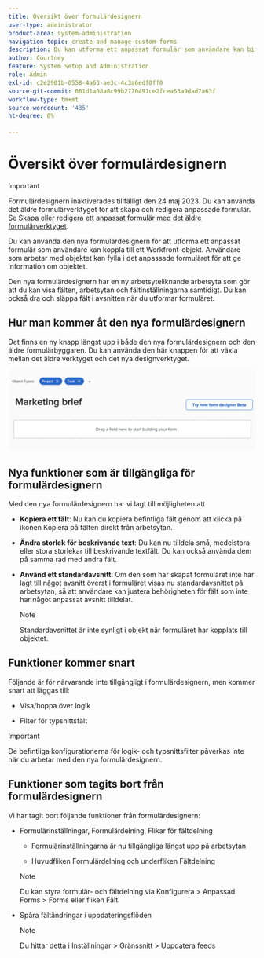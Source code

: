 ```yaml
---
title: Översikt över formulärdesignern
user-type: administrator
product-area: system-administration
navigation-topic: create-and-manage-custom-forms
description: Du kan utforma ett anpassat formulär som användare kan bifoga till ett Workfront-objekt. Användare som arbetar med objektet kan fylla i det anpassade formuläret för att ge information om objektet.
author: Courtney
feature: System Setup and Administration
role: Admin
exl-id: c2e2901b-0558-4a63-ae3c-4c3a6edf0ff0
source-git-commit: 061d1a08a8c99b2770491ce2fcea63a9dad7a63f
workflow-type: tm+mt
source-wordcount: '435'
ht-degree: 0%

---
```


# Översikt över formulärdesignern

>[!IMPORTANT]
>
>Formulärdesignern inaktiverades tillfälligt den 24 maj 2023. Du kan använda det äldre formulärverktyget för att skapa och redigera anpassade formulär. Se [Skapa eller redigera ett anpassat formulär med det äldre formulärverktyget](/help/quicksilver/administration-and-setup/customize-workfront/create-manage-custom-forms/use-the-custom-form-builder.md).

Du kan använda den nya formulärdesignern för att utforma ett anpassat formulär som användare kan koppla till ett Workfront-objekt. Användare som arbetar med objektet kan fylla i det anpassade formuläret för att ge information om objektet.

Den nya formulärdesignern har en ny arbetsyteliknande arbetsyta som gör att du kan visa fälten, arbetsytan och fältinställningarna samtidigt. Du kan också dra och släppa fält i avsnitten när du utformar formuläret.

<!-- add screenshot when field settings empty state is ready -->

## Hur man kommer åt den nya formulärdesignern

Det finns en ny knapp längst upp i både den nya formulärdesignern och den äldre formulärbyggaren. Du kan använda den här knappen för att växla mellan det äldre verktyget och det nya designverktyget.

![](assets/switch-views.png)

## Nya funktioner som är tillgängliga för formulärdesignern

Med den nya formulärdesignern har vi lagt till möjligheten att

* **Kopiera ett fält**: Nu kan du kopiera befintliga fält genom att klicka på ikonen Kopiera på fälten direkt från arbetsytan.

* **Ändra storlek för beskrivande text**: Du kan nu tilldela små, medelstora eller stora storlekar till beskrivande textfält. Du kan också använda dem på samma rad med andra fält.

* **Använd ett standardavsnitt**: Om den som har skapat formuläret inte har lagt till något avsnitt överst i formuläret visas nu standardavsnittet på arbetsytan, så att användare kan justera behörigheten för fält som inte har något anpassat avsnitt tilldelat.

   >[!NOTE]
   >
   >Standardavsnittet är inte synligt i objekt när formuläret har kopplats till objektet.

## Funktioner kommer snart

Följande är för närvarande inte tillgängligt i formulärdesignern, men kommer snart att läggas till:

* Visa/hoppa över logik

* Filter för typsnittsfält

>[!IMPORTANT]
>
>De befintliga konfigurationerna för logik- och typsnittsfilter påverkas inte när du arbetar med den nya formulärdesignern.

## Funktioner som tagits bort från formulärdesignern

Vi har tagit bort följande funktioner från formulärdesignern:


* Formulärinställningar, Formulärdelning, Flikar för fältdelning

   * Formulärinställningarna är nu tillgängliga längst upp på arbetsytan

   * Huvudfliken Formulärdelning och underfliken Fältdelning
   >[!NOTE]
   >
   >Du kan styra formulär- och fältdelning via Konfigurera > Anpassad Forms > Forms eller fliken Fält.

* Spåra fältändringar i uppdateringsflöden
   >[!NOTE]
   >
   >Du hittar detta i Inställningar > Gränssnitt > Uppdatera feeds
